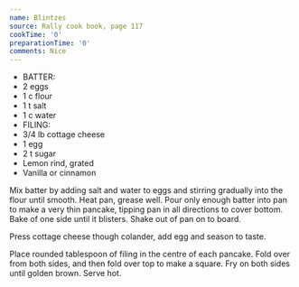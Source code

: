 ```yaml
---
name: Blintzes
source: Rally cook book, page 117
cookTime: '0'
preparationTime: '0'
comments: Nice
---
```


* BATTER:
* 2 eggs
* 1 c flour
* 1 t salt
* 1 c water
* FILING:
* 3/4 lb cottage cheese
* 1 egg
* 2 t sugar
* Lemon rind, grated
* Vanilla or cinnamon

Mix batter by adding salt and water to eggs and stirring gradually into the flour until smooth.  Heat pan, grease well.  Pour only enough batter into pan to make a very thin pancake, tipping pan in all directions to cover bottom.  Bake of one side until it blisters.  Shake out of pan on to board.

Press cottage cheese though colander, add egg and season to taste.

Place rounded tablespoon of filing in the centre of each pancake.  Fold over from both sides, and then fold over top to make a square.  Fry on both sides until golden brown.  Serve hot.

